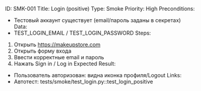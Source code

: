 ID: SMK-001
Title: Login (positive)
Type: Smoke
Priority: High
Preconditions:
  - Тестовый аккаунт существует (email/пароль заданы в секретах)
Data:
  - TEST_LOGIN_EMAIL / TEST_LOGIN_PASSWORD
Steps:
  1) Открыть https://makeupstore.com
  2) Открыть форму входа
  3) Ввести корректные email и пароль
  4) Нажать Sign in / Log in
Expected Result:
  - Пользователь авторизован: видна иконка профиля/Logout
Links:
  - Автотест: tests/smoke/test_login.py::test_login_positive

